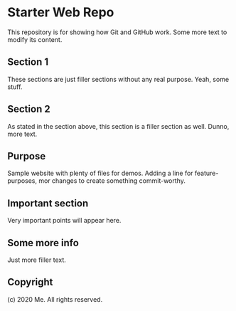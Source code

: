 # Starter Web Repo

This repository is for showing how Git and GitHub work. Some more text to modify its content.

## Section 1 

These sections are just filler sections without any real purpose. Yeah, some stuff.

## Section 2

As stated in the section above, this section is a filler section as well. Dunno, more text.

## Purpose

Sample website with plenty of files for demos. Adding a line for feature-purposes, mor changes to create something commit-worthy.

## Important section

Very important points will appear here.

## Some more info

Just more filler text.

## Copyright

(c) 2020 Me. All rights reserved.